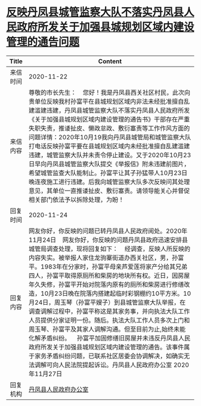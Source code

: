 # [反映丹凤县城管监察大队不落实丹凤县人民政府所发关于加强县城规划区域内建设管理的通告问题](http://www.shangluo.gov.cn/zmhd/ldxxxx.jsp?urltype=leadermail.LeaderMailContentUrl&wbtreeid=1112&leadermailid=6640)

| Title |                                                                                                                                                                                                                                 Content                                                                                                                                                                                                                                 |
|:-----:|-------------------------------------------------------------------------------------------------------------------------------------------------------------------------------------------------------------------------------------------------------------------------------------------------------------------------------------------------------------------------------------------------------------------------------------------------------------------------|
| 来信时间  | 2020-11-22                                                                                                                                                                                                                                                                                                                                                                                                                                                              |
| 来信内容  | 尊敬的市长先生：    您好！我是丹凤县西关社区村民，此次向贵单位反映我村孙富平在县城规划区域内非法未经批准擅自乱建滥建违建，丹凤县城管监察大队不落实丹凤县人民政府所发《关于加强县城规划区域内建设管理的通告书》干部存在严重失职失责，推诿扯皮、懒政怠政、敷衍塞责等工作作风方面的问题详情：2020年10月19我向丹凤县城管局和城管监察大队打电话反映孙富平要在县城规划区域内未经批准擅自乱建滥建违建，城管监察大队并未责令停止建设。又于2020年10月23日早向丹凤县城管监察大队提交《举报信》附未违建前图片，希望城管监查大队能制止。孙富平让其子孙猛带人10月23日晚连夜施工进行违建。后我向城管监察大队多次反映问其处理意见，其单位一直推诿扯皮、敷衍塞责。请领导能关心并督促相关部门依法予以拆除处理，为盼！                                                                                                          |
| 回复时间  | 2020-11-24                                                                                                                                                                                                                                                                                                                                                                                                                                                              |
| 回复内容  | 网友你好，你反映的问题已转丹凤县人民政府阅处。2020年11月24日    网友你好，你反映的问题丹凤县政府迅速安排县城管局调查处理，现将回复如下：    经调查，反映人所反映的内容失实。被举报人家住龙驹寨街道办西关社区，男，孙富平。1983年在分家时，孙富平母亲芦爱莲将家产分给其兄弟四人，孙富平取得原厕所和柴房的地块所有权。近日，因房屋年久失修，孙富平开始对院落内原有的厕所和柴房进行修缮改造，10月23日晚在院落内搭建起临时彩钢棚约10平方米。10月24日，周玉琴（孙富平嫂子）到县城管监察大队举报，在调查调解过程中，孙富平称这是其家务事，并向执法大队工作人员提供分家证明一份。随后。执法大队工作人员多次上门和周玉琴、孙富平及其家人调解沟通。但至目前为止,始终未能化解矛盾纠纷。    孙富平加固修缮旧房屋并未违反丹凤县人民政府所发关于加强县城规划区域内建设管理的通告。该事件属于家务矛盾纠纷问题，已联系社区居委会协调解决，如确实无法调解可向人民法院提起诉讼。丹凤县人民政府办公室 2020年11月27日 |
| 回复机构  | [丹凤县人民政府办公室](../../category/agencies/丹凤县人民政府办公室.md)                                                                                                                                                                                                                                                                                                                                                                                                                     |